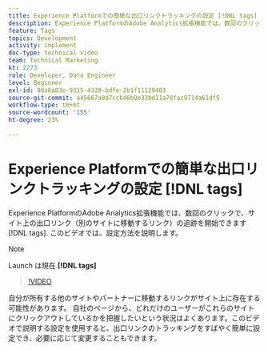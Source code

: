 ```yaml
---
title: Experience Platformでの簡単な出口リンクトラッキングの設定 [!DNL tags]
description: Experience PlatformのAdobe Analytics拡張機能では、数回のクリックで、サイト上の出口リンク（別のサイトに移動するリンク）の追跡を開始できます [!DNL tags]. このビデオでは、設定方法を説明します。
feature: Tags
topics: Development
activity: implement
doc-type: technical video
team: Technical Marketing
kt: 2273
role: Developer, Data Engineer
level: Beginner
exl-id: 80a6a83e-9315-4339-bdfe-2b1f11129403
source-git-commit: a45667a8d7ccb46b9e33bd11a78fac9714a61df5
workflow-type: tm+mt
source-wordcount: '155'
ht-degree: 23%

---
```


# Experience Platformでの簡単な出口リンクトラッキングの設定 [!DNL tags]

Experience PlatformのAdobe Analytics拡張機能では、数回のクリックで、サイト上の出口リンク（別のサイトに移動するリンク）の追跡を開始できます [!DNL tags]. このビデオでは、設定方法を説明します。

>[!NOTE]
>
> Launch は現在 **[!DNL tags]**

>[!VIDEO](https://video.tv.adobe.com/v/25763/?quality=12&learn=on)

自分が所有する他のサイトやパートナーに移動するリンクがサイト上に存在する可能性があります。 自社のページから、どれだけのユーザーがこれらのサイトにクリックアウトしているかを把握したいという状況はよくあります。このビデオで説明する設定を使用すると、出口リンクのトラッキングをすばやく簡単に設定でき、必要に応じて変更することもできます。
